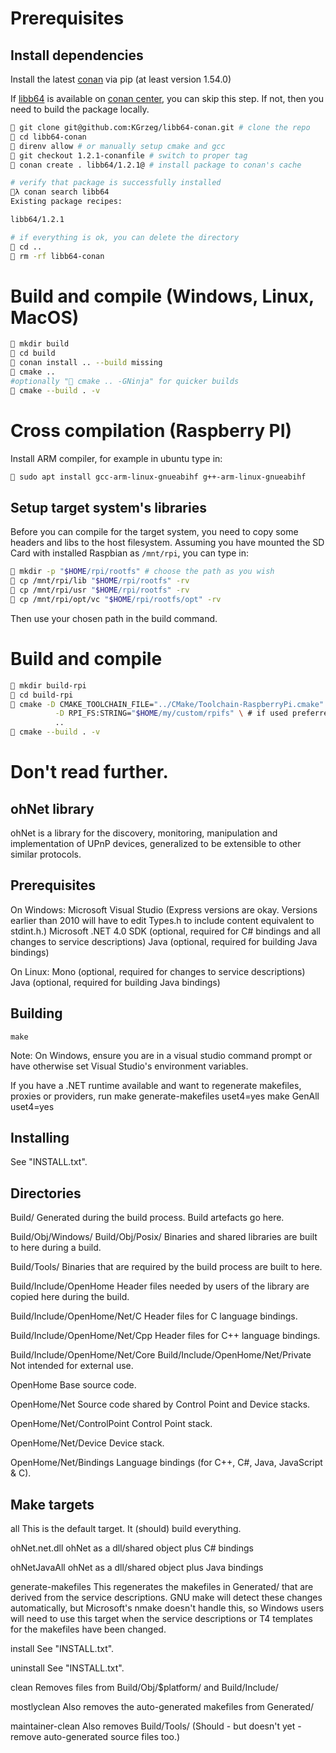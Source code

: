 # Prerequisites
## Install dependencies
Install the latest [conan](https://pypi.org/project/conan/) via pip (at least version 1.54.0)


If [libb64]((https://conan.io/center/libb64)) is available on [conan center](https://conan.io/center/), you can skip this step.
If not, then you need to build the package locally.
```sh
🐧 git clone git@github.com:KGrzeg/libb64-conan.git # clone the repo
🐧 cd libb64-conan
🐧 direnv allow # or manually setup cmake and gcc
🐧 git checkout 1.2.1-conanfile # switch to proper tag
🐧 conan create . libb64/1.2.1@ # install package to conan's cache

# verify that package is successfully installed
🐧λ conan search libb64
Existing package recipes:

libb64/1.2.1

# if everything is ok, you can delete the directory
🐧 cd ..
🐧 rm -rf libb64-conan
```


# Build and compile (Windows, Linux, MacOS)
```sh
🐧 mkdir build
🐧 cd build
🐧 conan install .. --build missing
🐧 cmake ..
#optionally "🐧 cmake .. -GNinja" for quicker builds
🐧 cmake --build . -v
```

# Cross compilation (Raspberry PI)
Install ARM compiler, for example in ubuntu type in:
```sh
🐧 sudo apt install gcc-arm-linux-gnueabihf g++-arm-linux-gnueabihf
```

## Setup target system's libraries
Before you can compile for the target system, you need to copy some headers and libs to the host filesystem. Assuming you have mounted the SD Card with installed Raspbian as `/mnt/rpi`, you can type in:
```sh
🐧 mkdir -p "$HOME/rpi/rootfs" # choose the path as you wish
🐧 cp /mnt/rpi/lib "$HOME/rpi/rootfs" -rv
🐧 cp /mnt/rpi/usr "$HOME/rpi/rootfs" -rv
🐧 cp /mnt/rpi/opt/vc "$HOME/rpi/rootfs/opt" -rv
```
Then use your chosen path in the build command.

# Build and compile
```sh
🐧 mkdir build-rpi
🐧 cd build-rpi
🐧 cmake -D CMAKE_TOOLCHAIN_FILE="../CMake/Toolchain-RaspberryPi.cmake" \
          -D RPI_FS:STRING="$HOME/my/custom/rpifs" \ # if used preferred path, can omit this
          ..
🐧 cmake --build . -v
```

# Don't read further.

ohNet library
------------
ohNet is a library for the discovery, monitoring, manipulation and implementation
of UPnP devices, generalized to be extensible to other similar protocols.

Prerequisites
-------------
On Windows:
    Microsoft Visual Studio
    (Express versions are okay. Versions earlier than 2010 will have to edit Types.h to
    include content equivalent to stdint.h.)
    Microsoft .NET 4.0 SDK (optional, required for C# bindings and all changes to service descriptions)
    Java (optional, required for building Java bindings)

On Linux:
    Mono (optional, required for changes to service descriptions)
    Java (optional, required for building Java bindings)

Building
--------
    make

Note: On Windows, ensure you are in a visual studio command prompt or have otherwise set Visual
Studio's environment variables.

If you have a .NET runtime available and want to regenerate makefiles, proxies or providers, run
    make generate-makefiles uset4=yes
    make GenAll uset4=yes

Installing
----------
See "INSTALL.txt".

Directories
-----------
Build/
    Generated during the build process. Build artefacts go here.

Build/Obj/Windows/
Build/Obj/Posix/
    Binaries and shared libraries are built to here during a build.

Build/Tools/
    Binaries that are required by the build process are built to here.

Build/Include/OpenHome
    Header files needed by users of the library are copied here during the build.

Build/Include/OpenHome/Net/C
    Header files for C language bindings.

Build/Include/OpenHome/Net/Cpp
    Header files for C++ language bindings.

Build/Include/OpenHome/Net/Core
Build/Include/OpenHome/Net/Private
    Not intended for external use.

OpenHome
    Base source code.

OpenHome/Net
    Source code shared by Control Point and Device stacks.

OpenHome/Net/ControlPoint
    Control Point stack.

OpenHome/Net/Device
    Device stack.

OpenHome/Net/Bindings
    Language bindings (for C++, C#, Java, JavaScript & C).


Make targets
------------
all
    This is the default target. It (should) build everything.

ohNet.net.dll
    ohNet as a dll/shared object plus C# bindings

ohNetJavaAll
    ohNet as a dll/shared object plus Java bindings

generate-makefiles
    This regenerates the makefiles in Generated/ that are derived from the
    service descriptions. GNU make will detect these changes automatically,
    but Microsoft's nmake doesn't handle this, so Windows users will need
    to use this target when the service descriptions or T4 templates for
    the makefiles have been changed.

install
    See "INSTALL.txt".

uninstall
    See "INSTALL.txt".

clean
    Removes files from Build/Obj/$platform/ and Build/Include/

mostlyclean
    Also removes the auto-generated makefiles from Generated/

maintainer-clean
    Also removes Build/Tools/
    (Should - but doesn't yet - remove auto-generated source files too.)

